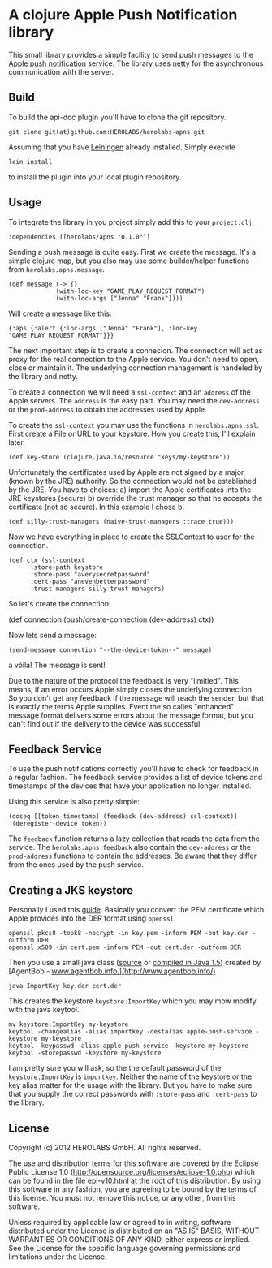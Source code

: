 # A clojure Apple Push Notification library

This small library provides a simple facility to send push messages to the
[Apple push notification](http://developer.apple.com/library/mac/#documentation/NetworkingInternet/Conceptual/RemoteNotificationsPG/Introduction/Introduction.html)
service. The library uses [netty](http://netty.io) for the asynchronous communication with the server.


## Build

To build the api-doc plugin you'll have to clone the git repository.

    git clone git(at)github.com:HEROLABS/herolabs-apns.git

Assuming that you have [Leiningen](https://github.com/technomancy/leiningen) already installed. Simply execute

    lein install

to install the plugin into your local plugin repository.

## Usage

To integrate the library in you project simply add this to your `project.clj`:

    :dependencies [[herolabs/apns "0.1.0"]]

Sending a push message is quite easy. First we create the message. It's a simple clojure map, but you also may
use some builder/helper functions from `herolabs.apns.message`.

    (def message (-> {}
                 (with-loc-key "GAME_PLAY_REQUEST_FORMAT")
                 (with-loc-args ["Jenna" "Frank"])))

Will create a message like this:

    {:aps {:alert {:loc-args ["Jenna" "Frank"], :loc-key "GAME_PLAY_REQUEST_FORMAT"}}}

The next important step is to create a connecion. The connection will act as proxy for the real connection
to the Apple service. You don't need to open, close or maintain it. The underlying connection management
is handeled by the library and netty.

To create a connection we will need a `ssl-context` and an `address` of the Apple servers. The `address` is the easy part.
You may need the `dev-address` or the `prod-address` to obtain the addresses used by Apple.

To create the `ssl-context` you may use the functions in `herolabs.apns.ssl`. First create a File or URL to your
keystore. How you create this, I'll explain later.

    (def key-store (clojure.java.io/resource "keys/my-keystore"))

Unfortunately the certificates used by Apple are not signed by a major (known by the JRE) authority. So the connection
would not be established by the JRE. You have to choices: a) import the Apple certificates into the JRE keystores (secure)
b) override the trust manager so that he accepts the certificate (not so secure). In this example I chose b.

    (def silly-trust-managers (naive-trust-managers :trace true)))

Now we have everything in place to create the SSLContext to user for the connection.

    (def ctx (ssl-context
          :store-path keystore
          :store-pass "averysecretpassword"
          :cert-pass "anevenbetterpassword"
          :trust-managers silly-trust-managers)

So let's create the connection:

(def connection (push/create-connection (dev-address) ctx))

Now lets send a message:

    (send-message connection "--the-device-token--" message)

a vóila! The message is sent!

Due to the nature of the protocol the feedback is very "limitied". This means, if an error occurs Apple simply closes
the underlying connection. So you don't get any feedback if the message will reach the sender, but that is exactly
the terms Apple supplies. Event the so calles "enhanced" message format delivers some errors about the message format,
but you can't find out if the delivery to the device was successful.

## Feedback Service
To use the push notifications correctly you'll have to check for feedback in a regular fashion. The feedback service
provides a list of device tokens and timestamps of the devices that have your application no longer installed.

Using this service is also pretty simple:

    (doseq [[token timestamp] (feedback (dev-address) ssl-context)]
     (deregister-device token))

The `feedback` function returns a lazy collection that reads the data from the service.  The `herolabs.apns.feedback`
also contain the `dev-address` or the `prod-address` functions to contain the addresses. Be aware that they differ from
the ones used by the push service.

## Creating a JKS keystore

Personally I used this [guide](http://www.agentbob.info/agentbob/79-AB.html). Basically you convert the PEM certificate
which Apple provides into the DER format using `openssl`

    openssl pkcs8 -topk8 -nocrypt -in key.pem -inform PEM -out key.der -outform DER
    openssl x509 -in cert.pem -inform PEM -out cert.der -outform DER

Then you use a small java class ([source](http://www.agentbob.info/agentbob/80/version/default/part/AttachmentData/data/ImportKey.java) or
[compiled in Java 1.5](http://www.agentbob.info/agentbob/81/version/default/part/AttachmentData/data/ImportKey.class))
created by [AgentBob - www.agentbob.info.](http://www.agentbob.info/)

    java ImportKey key.der cert.der

This creates the keystore `keystore.ImportKey` which you may mow modify with the java keytool.

    mv keystore.ImportKey my-keystore
    keytool -changealias -alias importkey -destalias apple-push-service -keystore my-keystore
    keytool -keypasswd -alias apple-push-service -keystore my-keystore
    keytool -storepasswd -keystore my-keystore

I am pretty sure you will ask, so the the default password of the `keystore.ImportKey` is `importkey`. Neither the
name of the keystore or the key alias matter for the usage with the library. But you have to make sure that you
supply the correct passwords with  `:store-pass` and `:cert-pass` to the library.


## License

Copyright (c) 2012 HEROLABS GmbH. All rights reserved.

The use and distribution terms for this software are covered by the
Eclipse Public License 1.0 (http://opensource.org/licenses/eclipse-1.0.php)
which can be found in the file epl-v10.html at the root of this distribution.
By using this software in any fashion, you are agreeing to be bound by
the terms of this license.
You must not remove this notice, or any other, from this software.

Unless required by applicable law or agreed to in writing, software
distributed under the License is distributed on an "AS IS" BASIS, WITHOUT
WARRANTIES OR CONDITIONS OF ANY KIND, either express or implied. See the
License for the specific language governing permissions and limitations under
the License.